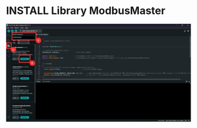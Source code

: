 # INSTALL Library ModbusMaster

![INSTALL Library ModbusMaster](https://github.com/summation2009/Modbus-sensor/blob/main/EX_THN-485-OD/INSTALL%20Library.jpg?raw=true "Screen shot")

